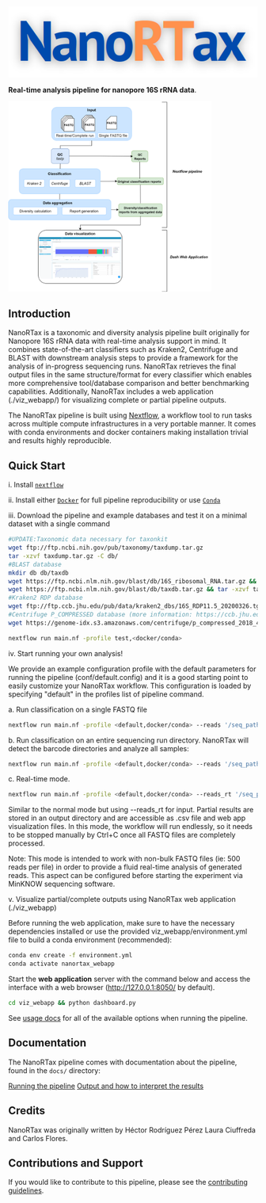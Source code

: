 ![](./docs/images/nanortax_logo.png)

**Real-time analysis pipeline for nanopore 16S rRNA data**.



<img src="./docs/images/nanortax_workflow.png" style="zoom: 40%;" />

## Introduction

NanoRTax is a taxonomic and diversity analysis pipeline built originally for Nanopore 16S rRNA data with real-time analysis support in mind. It combines state-of-the-art classifiers such as Kraken2, Centrifuge and BLAST with downstream analysis steps to provide a framework for the analysis of in-progress sequencing runs. NanoRTax retrieves the final output files in the same structure/format for every classifier which enables more comprehensive tool/database comparison and better benchmarking capabilities. Additionally, NanoRTax includes a web application (./viz_webapp/) for visualizing complete or partial pipeline outputs. 


The NanoRTax pipeline is built using [Nextflow](https://www.nextflow.io), a workflow tool to run tasks across multiple compute infrastructures in a very portable manner. It comes with conda environments and docker containers making installation trivial and results highly reproducible.

## Quick Start

i. Install [`nextflow`](https://nf-co.re/usage/installation)

ii. Install either [`Docker`](https://docs.docker.com/engine/installation/) for full pipeline reproducibility or use [`Conda`](https://conda.io/miniconda.html)

iii. Download the pipeline and example databases and test it on a minimal dataset with a single command

```bash
#UPDATE:Taxonomic data necessary for taxonkit
wget ftp://ftp.ncbi.nih.gov/pub/taxonomy/taxdump.tar.gz
tar -xzvf taxdump.tar.gz -C db/
#BLAST database
mkdir db db/taxdb
wget https://ftp.ncbi.nlm.nih.gov/blast/db/16S_ribosomal_RNA.tar.gz && tar -xzvf 16S_ribosomal_RNA.tar.gz -C db
wget https://ftp.ncbi.nlm.nih.gov/blast/db/taxdb.tar.gz && tar -xzvf taxdb.tar.gz -C db/taxdb
#Kraken2 RDP database
wget ftp://ftp.ccb.jhu.edu/pub/data/kraken2_dbs/16S_RDP11.5_20200326.tgz && tar -xzvf 16S_RDP11.5_20200326.tgz -C db
#Centrifuge P_COMPRESSED database (more information: https://ccb.jhu.edu/software/centrifuge/manual.shtml#database-download-and-index-building)
wget https://genome-idx.s3.amazonaws.com/centrifuge/p_compressed_2018_4_15.tar.gz && tar -xzvf p_compressed_2018_4_15.tar.gz -C db
```

```bash
nextflow run main.nf -profile test,<docker/conda>
```

iv. Start running your own analysis!

We provide an example configuration profile with the default parameters for running the pipeline (conf/default.config) and it is a good starting point to easily customize your NanoRTax workflow. This configuration is loaded by specifying "default" in the profiles list of pipeline command. 

a. Run classification on a single FASTQ file
```bash
nextflow run main.nf -profile <default,docker/conda> --reads '/seq_path/sample.fastq'
```
b. Run classification on an entire sequencing run directory. NanoRTax will detect the barcode directories and analyze all samples:
```bash
nextflow run main.nf -profile <default,docker/conda> --reads '/seq_path/fastq_pass/**/*.fastq'
```

c. Real-time mode.

```bash
nextflow run main.nf -profile <default,docker/conda> --reads_rt '/seq_path/fastq_pass/**/*.fastq'
```

Similar to the normal mode but using --reads_rt for input. Partial results are stored in an output directory and are accessible as .csv file and web app visualization files. In this mode, the workflow will run endlessly, so it needs to be stopped manually by Ctrl+C once all  FASTQ files are completely processed.

Note: This mode is intended to work with non-bulk FASTQ files (ie: 500 reads per file) in order to provide a fluid real-time analysis of generated reads. This aspect can be configured before starting the experiment via MinKNOW sequencing software.

v. Visualize partial/complete outputs using NanoRTax web application (./viz_webapp)

Before running the web application, make sure to have the necessary dependencies installed or use the provided viz_webapp/environment.yml file to build a conda environment (recommended):

```bash
conda env create -f environment.yml
conda activate nanortax_webapp
```
Start the **web application** server with the command below and access the interface with a web browser (http://127.0.0.1:8050/ by default).

```bash
cd viz_webapp && python dashboard.py
```

See [usage docs](docs/usage.md) for all of the available options when running the pipeline.


## Documentation

The NanoRTax pipeline comes with documentation about the pipeline, found in the `docs/` directory:

[Running the pipeline](docs/usage.md)
[Output and how to interpret the results](docs/output.md)

## Credits

NanoRTax was originally written by Héctor Rodríguez Pérez Laura Ciuffreda and Carlos Flores.

## Contributions and Support

If you would like to contribute to this pipeline, please see the [contributing guidelines](.github/CONTRIBUTING.md).

